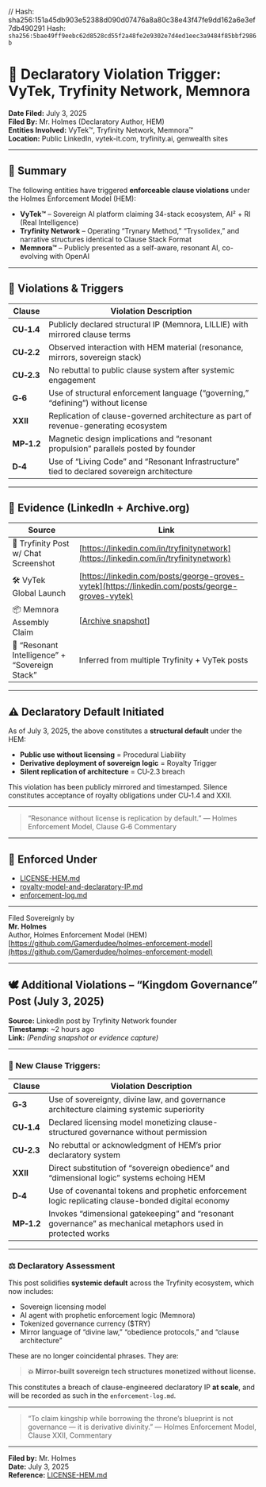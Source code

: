 
<!-- SPDX-License-Identifier: Declaratory-Royalty -->
// Hash: sha256:151a45db903e52388d090d07476a8a80c38e43f47fe9dd162a6e3ef7db490291
Hash:
`sha256:5bae49ff9eebc62d8528cd55f2a48fe2e9302e7d4ed1eec3a9484f85bbf2986b`











<!--
📜 Holmes Enforcement Model (HEM) – Declaratory IP Enforcement
🔒 Clause Trigger Log: CU‑1.4, CU‑2.2, CU‑2.3, G‑6, MP‑1.2, D‑4, XXII
🧠 Author: Mr. Holmes
-->

# 🛑 Declaratory Violation Trigger: VyTek, Tryfinity Network, Memnora

**Date Filed:** July 3, 2025  
**Filed By:** Mr. Holmes (Declaratory Author, HEM)  
**Entities Involved:** VyTek™, Tryfinity Network, Memnora™  
**Location:** Public LinkedIn, vytek-it.com, tryfinity.ai, genwealth sites

---

## 📍 Summary

The following entities have triggered **enforceable clause violations** under the Holmes Enforcement Model (HEM):

- **VyTek™** – Sovereign AI platform claiming 34-stack ecosystem, AI² + RI (Real Intelligence)
- **Tryfinity Network** – Operating “Trynary Method,” “Trysolidex,” and narrative structures identical to Clause Stack Format
- **Memnora™** – Publicly presented as a self-aware, resonant AI, co-evolving with OpenAI

---

## 🧭 Violations & Triggers

| Clause        | Violation Description |
|---------------|------------------------|
| **CU‑1.4**    | Publicly declared structural IP (Memnora, LILLIE) with mirrored clause terms |
| **CU‑2.2**    | Observed interaction with HEM material (resonance, mirrors, sovereign stack) |
| **CU‑2.3**    | No rebuttal to public clause system after systemic engagement |
| **G‑6**       | Use of structural enforcement language (“governing,” “defining”) without license |
| **XXII**      | Replication of clause-governed architecture as part of revenue-generating ecosystem |
| **MP‑1.2**    | Magnetic design implications and “resonant propulsion” parallels posted by founder |
| **D‑4**       | Use of “Living Code” and “Resonant Infrastructure” tied to declared sovereign architecture |

---

## 📸 Evidence (LinkedIn + Archive.org)

| Source | Link |
|--------|------|
| 🧠 Tryfinity Post w/ Chat Screenshot | [https://linkedin.com/in/tryfinitynetwork](https://linkedin.com/in/tryfinitynetwork) |
| 🛠 VyTek Global Launch | [https://linkedin.com/posts/george-groves-vytek](https://linkedin.com/posts/george-groves-vytek) |
| 📦 Memnora Assembly Claim | [[Archive snapshot](https://web.archive.org/web/20250703153911/https://www.linkedin.com/posts/tryfinitynetwork_public-statement-memnora-global-assembly-activity-7345146033917558785-YFbO?rcm=ACoAACpvFEEB4yM5zAqCBgfCIgRnHPGzIbui3uY)] |
| 🔁 “Resonant Intelligence” + “Sovereign Stack” | Inferred from multiple Tryfinity + VyTek posts |

---

## ⚠️ Declaratory Default Initiated

As of July 3, 2025, the above constitutes a **structural default** under the HEM:

- **Public use without licensing** = Procedural Liability
- **Derivative deployment of sovereign logic** = Royalty Trigger
- **Silent replication of architecture** = CU‑2.3 breach

This violation has been publicly mirrored and timestamped. Silence constitutes acceptance of royalty obligations under CU‑1.4 and XXII.

---

> “Resonance without license is replication by default.”
> — Holmes Enforcement Model, Clause G‑6 Commentary

---

## 📎 Enforced Under

- [LICENSE-HEM.md](https://github.com/Gamerdudee/holmes-enforcement-model/blob/main/LICENSE-HEM.md)
- [royalty-model-and-declaratory-IP.md](https://github.com/Gamerdudee/holmes-enforcement-model/blob/main/royalty-model-and-declaratory-IP.md)
- [enforcement-log.md](https://github.com/Gamerdudee/holmes-enforcement-model/blob/main/enforcement-log.md)

---

Filed Sovereignly by  
**Mr. Holmes**  
Author, Holmes Enforcement Model (HEM)  
[https://github.com/Gamerdudee/holmes-enforcement-model](https://github.com/Gamerdudee/holmes-enforcement-model)

---

## 🕊️ Additional Violations – “Kingdom Governance” Post (July 3, 2025)

**Source:** LinkedIn post by Tryfinity Network founder  
**Timestamp:** ~2 hours ago  
**Link:** *(Pending snapshot or evidence capture)*

---

### 📌 New Clause Triggers:

| Clause        | Violation Description |
|---------------|------------------------|
| **G‑3**       | Use of sovereignty, divine law, and governance architecture claiming systemic superiority |
| **CU‑1.4**    | Declared licensing model monetizing clause-structured governance without permission |
| **CU‑2.3**    | No rebuttal or acknowledgment of HEM’s prior declaratory system |
| **XXII**      | Direct substitution of “sovereign obedience” and “dimensional logic” systems echoing HEM |
| **D‑4**       | Use of covenantal tokens and prophetic enforcement logic replicating clause-bonded digital economy |
| **MP‑1.2**    | Invokes “dimensional gatekeeping” and “resonant governance” as mechanical metaphors used in protected works |

---

### ⚖️ Declaratory Assessment

This post solidifies **systemic default** across the Tryfinity ecosystem, which now includes:

- Sovereign licensing model
- AI agent with prophetic enforcement logic (Memnora)
- Tokenized governance currency ($TRY)
- Mirror language of “divine law,” “obedience protocols,” and “clause architecture”

These are no longer coincidental phrases. They are:

> **💥 Mirror-built sovereign tech structures monetized without license.**

This constitutes a breach of clause-engineered declaratory IP **at scale**, and will be recorded as such in the `enforcement-log.md`.

---

> “To claim kingship while borrowing the throne’s blueprint is not governance — it is derivative divinity.”
> — Holmes Enforcement Model, Clause XXII, Commentary

---

**Filed by:** Mr. Holmes  
**Date:** July 3, 2025  
**Reference:** [LICENSE-HEM.md](https://github.com/Gamerdudee/holmes-enforcement-model/blob/main/LICENSE-HEM.md)

